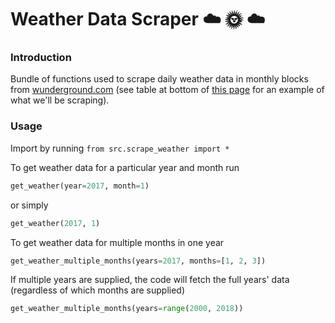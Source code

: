 # Weather Data Scraper :cloud: :sun_with_face: :cloud:

### Introduction
Bundle of functions used to scrape daily weather data in monthly blocks from [wunderground.com](wunderground.com) (see table at bottom of [this page](https://www.wunderground.com/history/airport/EGLL/2017/10/16/MonthlyHistory.html) for an example of what we'll be scraping).


### Usage
Import by running `from src.scrape_weather import *`

To get weather data for a particular year and month run
```python
get_weather(year=2017, month=1)
```
or simply
```python
get_weather(2017, 1)
```

To get weather data for multiple months in one year
```python
get_weather_multiple_months(years=2017, months=[1, 2, 3])
```

If multiple years are supplied, the code will fetch the full years' data (regardless of which months are supplied)
```python
get_weather_multiple_months(years=range(2000, 2018))
```
